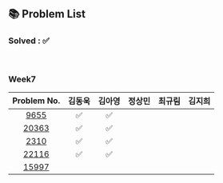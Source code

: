 ## 📚 Problem List 

### Solved : ✅

<br>

### Week7

|Problem No.|김동욱|김아영|정상민|최규림|김지희|
|:-----------:|:-----:|:----:|:----:|:----:|:----:|
|[9655](https://www.acmicpc.net/problem/9655)|✅   | ✅  |  |  |  |
|[20363](https://www.acmicpc.net/problem/20363)| ✅  |✅   |  |  |  |
|[2310](https://www.acmicpc.net/problem/2310)|  ✅ | ✅  |  |   |  |
|[22116](https://www.acmicpc.net/problem/22116)| ✅  | ✅  |  |   |  |
|[15997](https://www.acmicpc.net/problem/15997)|   |   | |   |  |  |

